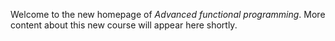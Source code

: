 
Welcome to the new homepage of *Advanced functional programming*. More
content about this new course will appear here shortly.

